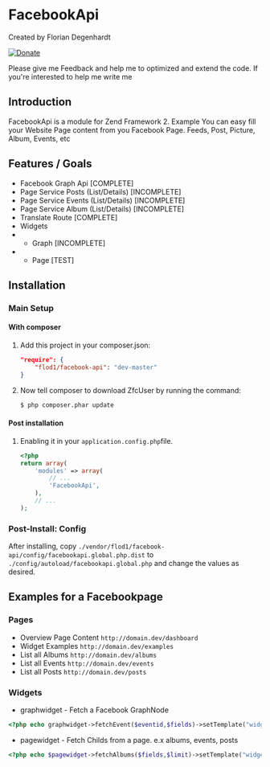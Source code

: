 FacebookApi
=======

Created by Florian Degenhardt

[![Donate](https://img.shields.io/badge/Donate-PayPal-green.svg)](https://www.paypal.com/cgi-bin/webscr?cmd=_s-xclick&hosted_button_id=VRMTHV3E4ZD3Y)

Please give me Feedback and help me to optimized and extend the code.
If you're interested to help me write me

Introduction
------------

FacebookApi is a module for Zend Framework 2.
Example You can easy fill your Website Page content from you Facebook Page.
Feeds, Post, Picture, Album, Events, etc


Features / Goals
----------------

* Facebook Graph Api [COMPLETE]
* Page Service Posts (List/Details) [INCOMPLETE]
* Page Service Events (List/Details) [INCOMPLETE]
* Page Service Album (List/Details) [INCOMPLETE]
* Translate Route [COMPLETE]
* Widgets 
* - Graph [INCOMPLETE]
* - Page  [TEST]

Installation
------------

### Main Setup

#### With composer

1. Add this project in your composer.json:

    ```json
    "require": {
        "flod1/facebook-api": "dev-master"
    }
    ```

2. Now tell composer to download ZfcUser by running the command:

    ```bash
    $ php composer.phar update
    ```

#### Post installation

1. Enabling it in your `application.config.php`file.

    ```php
    <?php
    return array(
        'modules' => array(
            // ...
            'FacebookApi',
        ),
        // ...
    );
    ```



### Post-Install: Config

After installing, copy
`./vendor/flod1/facebook-api/config/facebookapi.global.php.dist` to
`./config/autoload/facebookapi.global.php` and change the values as desired.


Examples for a Facebookpage
------------

### Pages

* Overview Page Content  `http://domain.dev/dashboard`
* Widget Examples `http://domain.dev/examples`
* List all Albums `http://domain.dev/albums`
* List all Events `http://domain.dev/events`
* List all Posts `http://domain.dev/posts`

### Widgets

* graphwidget - Fetch a Facebook GraphNode

```php
<?php echo graphwidget->fetchEvent($eventid,$fields)->setTemplate("widget/default/detail.phtml");
```

* pagewidget - Fetch Childs from a page. e.x albums, events, posts

```php
<?php echo $pagewidget->fetchAlbums($fields,$limit)->setTemplate("widget/default/table.phtml");
```